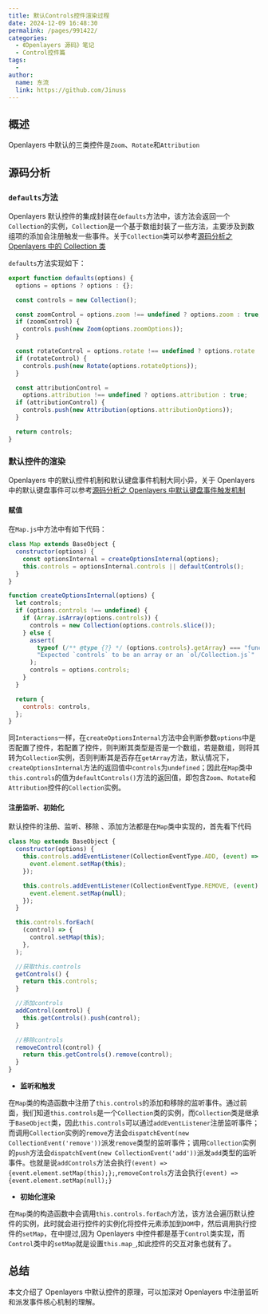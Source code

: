```yaml
---
title: 默认Controls控件渲染过程
date: 2024-12-09 16:48:30
permalink: /pages/991422/
categories:
  - 《Openlayers 源码》笔记
  - Control控件篇
tags:
  -
author:
  name: 东流
  link: https://github.com/Jinuss
---
```


## 概述

Openlayers 中默认的三类控件是`Zoom`、`Rotate`和`Attribution`

## 源码分析

### `defaults`方法

Openlayers 默认控件的集成封装在`defaults`方法中，该方法会返回一个`Collection`的实例，`Collection`是一个基于数组封装了一些方法，主要涉及到数组项的添加会注册触发一些事件。关于`Collection`类可以参考[源码分析之 Openlayers 中的 Collection 类](https://jinuss.github.io/blog/pages/64ca3a/)

`defaults`方法实现如下：

```js
export function defaults(options) {
  options = options ? options : {};

  const controls = new Collection();

  const zoomControl = options.zoom !== undefined ? options.zoom : true;
  if (zoomControl) {
    controls.push(new Zoom(options.zoomOptions));
  }

  const rotateControl = options.rotate !== undefined ? options.rotate : true;
  if (rotateControl) {
    controls.push(new Rotate(options.rotateOptions));
  }

  const attributionControl =
    options.attribution !== undefined ? options.attribution : true;
  if (attributionControl) {
    controls.push(new Attribution(options.attributionOptions));
  }

  return controls;
}
```

### 默认控件的渲染

Openlayers 中的默认控件机制和默认键盘事件机制大同小异，关于 Openlayers 中的默认键盘事件可以参考[源码分析之 Openlayers 中默认键盘事件触发机制](https://jinuss.github.io/blog/pages/5f68f9)

#### 赋值

在`Map.js`中方法中有如下代码：

```js
class Map extends BaseObject {
  constructor(options) {
    const optionsInternal = createOptionsInternal(options);
    this.controls = optionsInternal.controls || defaultControls();
  }
}

function createOptionsInternal(options) {
  let controls;
  if (options.controls !== undefined) {
    if (Array.isArray(options.controls)) {
      controls = new Collection(options.controls.slice());
    } else {
      assert(
        typeof (/** @type {?} */ (options.controls).getArray) === "function",
        "Expected `controls` to be an array or an `ol/Collection.js`"
      );
      controls = options.controls;
    }
  }

  return {
    controls: controls,
  };
}
```

同`Interactions`一样，在`createOptionsInternal`方法中会判断参数`options`中是否配置了控件，若配置了控件，则判断其类型是否是一个数组，若是数组，则将其转为`Collection`实例，否则判断其是否存在`getArray`方法，默认情况下，`createOptionsInternal`方法的返回值中`controls`为`undefined`；因此在`Map`类中`this.controls`的值为`defaultControls()`方法的返回值，即包含`Zoom`、`Rotate`和`Attribution`控件的`Collection`实例。

#### 注册监听、初始化

默认控件的注册、监听、移除 、添加方法都是在`Map`类中实现的，首先看下代码

```js
class Map extends BaseObject {
  constructor(options) {
    this.controls.addEventListener(CollectionEventType.ADD, (event) => {
      event.element.setMap(this);
    });

    this.controls.addEventListener(CollectionEventType.REMOVE, (event) => {
      event.element.setMap(null);
    });
  }

  this.controls.forEach(
    (control) => {
      control.setMap(this);
    },
  );

  //获取this.controls
  getControls() {
    return this.controls;
  }

  //添加controls
  addControl(control) {
    this.getControls().push(control);
  }

  //移除controls
  removeControl(control) {
    return this.getControls().remove(control);
  }
}
```

- **监听和触发**

在`Map`类的构造函数中注册了`this.controls`的添加和移除的监听事件。通过前面，我们知道`this.controls`是一个`Collection`类的实例，而`Collection`类是继承于`BaseObject`类，因此`this.controls`可以通过`addEventListener`注册监听事件；而调用`Collection`实例的`remove`方法会`dispatchEvent(new CollectionEvent('remove'))`派发`remove`类型的监听事件；调用`Collection`实例的`push`方法会`dispatchEvent(new CollectionEvent('add'))`派发`add`类型的监听事件。也就是说`addControls`方法会执行`(event) => {event.element.setMap(this);};`,`removeControls`方法会执行`(event) => {event.element.setMap(null);}`

- **初始化渲染**

在`Map`类的构造函数中会调用`this.controls.forEach`方法，该方法会遍历默认控件的实例，此时就会进行控件的实例化将控件元素添加到`DOM`中，然后调用执行控件的`setMap`，在[]()中提过,因为 Openlayers 中控件都是基于`Control`类实现，而`Control`类中的`setMap`就是设置`this.map_`,如此控件的交互对象也就有了。

## 总结

本文介绍了 Openlayers 中默认控件的原理，可以加深对 Openlayers 中注册监听和派发事件核心机制的理解。
